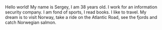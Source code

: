 Hello world!
My name is Sergey, I am 38 years old. 
I work for an information security company. 
I am fond of sports, I read books. 
I like to travel. My dream is to visit Norway, take a ride on the Atlantic Road, see the fjords and catch Norwegian salmon.